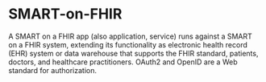 # SMART-on-FHIR

A SMART on a FHIR app (also application, service) runs against a SMART on a FHIR system,
extending its functionality as electronic health record (EHR) system or data warehouse that 
supports the FHIR standard, patients, doctors, and healthcare practitioners. 
OAuth2 and OpenID are a Web standard for authorization.


